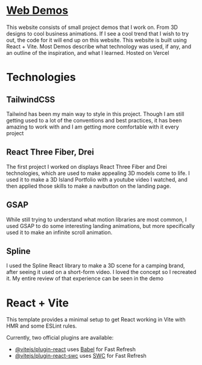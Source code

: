 # [Web Demos](https://web-demos-demos-k3wjl72ge-markstanls-projects.vercel.app/)
This website consists of small project demos that I work on. From 3D designs to cool business animations. If I see a cool trend that I wish to try out, the code
for it will end up on this website. This website is built using React + Vite. Most Demos describe what technology was used, if any, and an outline of 
the inspiration, and what I learned. Hosted on Vercel

# Technologies
## TailwindCSS
Tailwind has been my main way to style in this project. Though I am still getting used to a lot of the conventions and best practices, it has been
amazing to work with and I am getting more comfortable with it every project

## React Three Fiber, Drei
The first project I worked on displays React Three Fiber and Drei technologies, which are used to make appealing 3D models come to life. I used it
to make a 3D Island Portfolio with a youtube video I watched, and then applied those skills to make a navbutton on the landing page.

## GSAP
While still trying to understand what motion libraries are most common, I used GSAP to do some interesting landing animations, but more specifically 
used it to make an infinite scroll animation. 

## Spline
I used the Spline React library to make a 3D scene for a camping brand, after seeing it used on a short-form video. I loved the concept so I recreated it.
My entire review of that experience can be seen in the demo



# React + Vite

This template provides a minimal setup to get React working in Vite with HMR and some ESLint rules.

Currently, two official plugins are available:

- [@vitejs/plugin-react](https://github.com/vitejs/vite-plugin-react/blob/main/packages/plugin-react/README.md) uses [Babel](https://babeljs.io/) for Fast Refresh
- [@vitejs/plugin-react-swc](https://github.com/vitejs/vite-plugin-react-swc) uses [SWC](https://swc.rs/) for Fast Refresh
